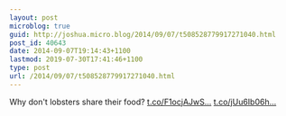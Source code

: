 ```yaml
---
layout: post
microblog: true
guid: http://joshua.micro.blog/2014/09/07/t508528779917271040.html
post_id: 40643
date: 2014-09-07T19:14:43+1100
lastmod: 2019-07-30T17:41:46+1100
type: post
url: /2014/09/07/t508528779917271040.html
---
```

Why don't lobsters share their food? [t.co/F1ocjAJwS...](http://t.co/F1ocjAJwSW) [t.co/jUu6Ib06h...](http://t.co/jUu6Ib06h6)
